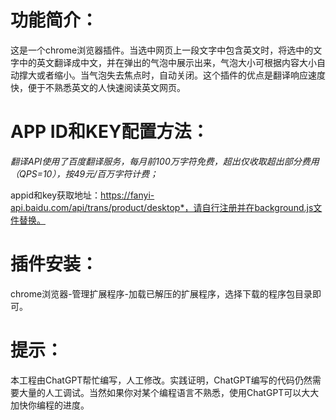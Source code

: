 # 功能简介：

这是一个chrome浏览器插件。当选中网页上一段文字中包含英文时，将选中的文字中的英文翻译成中文，并在弹出的气泡中展示出来，气泡大小可根据内容大小自动撑大或者缩小。当气泡失去焦点时，自动关闭。这个插件的优点是翻译响应速度快，便于不熟悉英文的人快速阅读英文网页。

# APP ID和KEY配置方法：

*翻译API使用了百度翻译服务，每月前100万字符免费，超出仅收取超出部分费用（QPS=10），按49元/百万字符计费；*

appid和key获取地址：https://fanyi-api.baidu.com/api/trans/product/desktop*，请自行注册并在background.js文件替换。

# 插件安装：

chrome浏览器-管理扩展程序-加载已解压的扩展程序，选择下载的程序包目录即可。



# 提示：

本工程由ChatGPT帮忙编写，人工修改。实践证明，ChatGPT编写的代码仍然需要大量的人工调试。当然如果你对某个编程语言不熟悉，使用ChatGPT可以大大加快你编程的进度。

